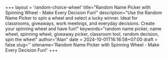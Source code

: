 +++
layout = 'random-choice-wheel'
title="Random Name Picker with Spinning Wheel - Make Every Decision Fun!"
description="Use the Random Name Picker to spin a wheel and select a lucky winner. Ideal for classrooms, giveaways, work meetings, and everyday decisions. Create your spinning wheel and have fun!"
keywords="random name picker, name wheel, spinning wheel, giveaway picker, classroom tool, random decision, spin the wheel"
author="Alan"
date = 2024-10-01T16:16:58+07:00
draft = false
slug=''
sitename='Random Name Picker with Spinning Wheel - Make Every Decision Fun!'
+++